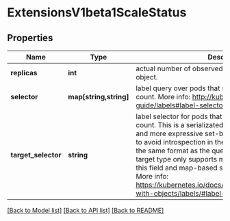 # ExtensionsV1beta1ScaleStatus

## Properties
Name | Type | Description | Notes
------------ | ------------- | ------------- | -------------
**replicas** | **int** | actual number of observed instances of the scaled object. | 
**selector** | **map[string,string]** | label query over pods that should match the replicas count. More info: http://kubernetes.io/docs/user-guide/labels#label-selectors | [optional] 
**target_selector** | **string** | label selector for pods that should match the replicas count. This is a serializated version of both map-based and more expressive set-based selectors. This is done to avoid introspection in the clients. The string will be in the same format as the query-param syntax. If the target type only supports map-based selectors, both this field and map-based selector field are populated. More info: https://kubernetes.io/docs/concepts/overview/working-with-objects/labels/#label-selectors | [optional] 

[[Back to Model list]](../README.md#documentation-for-models) [[Back to API list]](../README.md#documentation-for-api-endpoints) [[Back to README]](../README.md)


